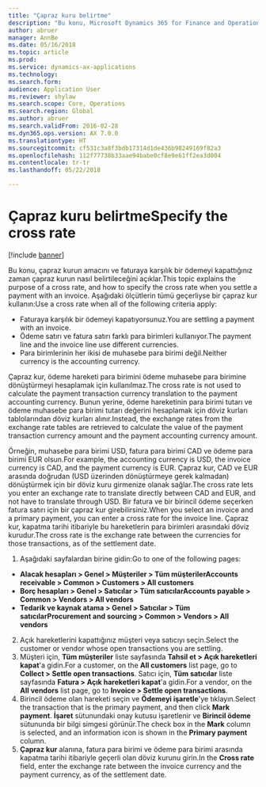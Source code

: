 ```yaml
---
title: "Çapraz kuru belirtme"
description: "Bu konu, Microsoft Dynamics 365 for Finance and Operations'taki çapraz kurlar hakkında bilgi vermektedir."
author: abruer
manager: AnnBe
ms.date: 05/16/2018
ms.topic: article
ms.prod: 
ms.service: dynamics-ax-applications
ms.technology: 
ms.search.form: 
audience: Application User
ms.reviewer: shylaw
ms.search.scope: Core, Operations
ms.search.region: Global
ms.author: abruer
ms.search.validFrom: 2016-02-28
ms.dyn365.ops.version: AX 7.0.0
ms.translationtype: HT
ms.sourcegitcommit: cf531c3a8f3bdb17314d1de436b98249169f82a3
ms.openlocfilehash: 112f77738b33aae94babe0cf8e9e61ff2ea3d004
ms.contentlocale: tr-tr
ms.lasthandoff: 05/22/2018

---
```


# <a name="specify-the-cross-rate"></a><span data-ttu-id="ad400-103">Çapraz kuru belirtme</span><span class="sxs-lookup"><span data-stu-id="ad400-103">Specify the cross rate</span></span>

[!include [banner](../includes/banner.md)]

<span data-ttu-id="ad400-104">Bu konu, çapraz kurun amacını ve faturaya karşılık bir ödemeyi kapattığınız zaman çapraz kurun nasıl belirtileceğini açıklar.</span><span class="sxs-lookup"><span data-stu-id="ad400-104">This topic explains the purpose of a cross rate, and how to specify the cross rate when you settle a payment with an invoice.</span></span> <span data-ttu-id="ad400-105">Aşağıdaki ölçütlerin tümü geçerliyse bir çapraz kur kullanın:</span><span class="sxs-lookup"><span data-stu-id="ad400-105">Use a cross rate when all of the following criteria apply:</span></span> 
-   <span data-ttu-id="ad400-106">Faturaya karşılık bir ödemeyi kapatıyorsunuz.</span><span class="sxs-lookup"><span data-stu-id="ad400-106">You are settling a payment with an invoice.</span></span> 
-   <span data-ttu-id="ad400-107">Ödeme satırı ve fatura satırı farklı para birimleri kullanıyor.</span><span class="sxs-lookup"><span data-stu-id="ad400-107">The payment line and the invoice line use different currencies.</span></span> 
-   <span data-ttu-id="ad400-108">Para birimlerinin her ikisi de muhasebe para birimi değil.</span><span class="sxs-lookup"><span data-stu-id="ad400-108">Neither currency is the accounting currency.</span></span> 

<span data-ttu-id="ad400-109">Çapraz kur, ödeme hareketi para birimini ödeme muhasebe para birimine dönüştürmeyi hesaplamak için kullanılmaz.</span><span class="sxs-lookup"><span data-stu-id="ad400-109">The cross rate is not used to calculate the payment transaction currency translation to the payment accounting currency.</span></span> <span data-ttu-id="ad400-110">Bunun yerine, ödeme hareketinin para birimi tutarı ve ödeme muhasebe para birimi tutarı değerini hesaplamak için döviz kurları tablolarından döviz kurları alınır.</span><span class="sxs-lookup"><span data-stu-id="ad400-110">Instead, the exchange rates from the exchange rate tables are retrieved to calculate the value of the payment transaction currency amount and the payment accounting currency amount.</span></span> 

<span data-ttu-id="ad400-111">Örneğin, muhasebe para birimi USD, fatura para birimi CAD ve ödeme para birimi EUR olsun.</span><span class="sxs-lookup"><span data-stu-id="ad400-111">For example, the accounting currency is USD, the invoice currency is CAD, and the payment currency is EUR.</span></span> <span data-ttu-id="ad400-112">Çapraz kur, CAD ve EUR arasında doğrudan (USD üzerinden dönüştürmeye gerek kalmadan) dönüştürmek için bir döviz kuru girmenize olanak sağlar.</span><span class="sxs-lookup"><span data-stu-id="ad400-112">The cross rate lets you enter an exchange rate to translate directly between CAD and EUR, and not have to translate through USD.</span></span> <span data-ttu-id="ad400-113">Bir fatura ve bir birincil ödeme seçerken fatura satırı için bir çapraz kur girebilirsiniz.</span><span class="sxs-lookup"><span data-stu-id="ad400-113">When you select an invoice and a primary payment, you can enter a cross rate for the invoice line.</span></span> <span data-ttu-id="ad400-114">Çapraz kur, kapatma tarihi itibariyle bu hareketlerin para birimleri arasındaki döviz kurudur.</span><span class="sxs-lookup"><span data-stu-id="ad400-114">The cross rate is the exchange rate between the currencies for those transactions, as of the settlement date.</span></span>

1.  <span data-ttu-id="ad400-115">Aşağıdaki sayfalardan birine gidin:</span><span class="sxs-lookup"><span data-stu-id="ad400-115">Go to one of the following pages:</span></span>
- <span data-ttu-id="ad400-116">**Alacak hesapları > Genel > Müşteriler > Tüm müşteriler**</span><span class="sxs-lookup"><span data-stu-id="ad400-116">**Accounts receivable > Common > Customers > All customers**</span></span> 
- <span data-ttu-id="ad400-117">**Borç hesapları > Genel > Satıcılar > Tüm satıcılar**</span><span class="sxs-lookup"><span data-stu-id="ad400-117">**Accounts payable > Common > Vendors > All vendors**</span></span> 
- <span data-ttu-id="ad400-118">**Tedarik ve kaynak atama > Genel > Satıcılar > Tüm satıcılar**</span><span class="sxs-lookup"><span data-stu-id="ad400-118">**Procurement and sourcing > Common > Vendors > All vendors**</span></span>
2.  <span data-ttu-id="ad400-119">Açık hareketlerini kapattığınız müşteri veya satıcıyı seçin.</span><span class="sxs-lookup"><span data-stu-id="ad400-119">Select the customer or vendor whose open transactions you are settling.</span></span> 
3.  <span data-ttu-id="ad400-120">Müşteri için, **Tüm müşteriler** liste sayfasında **Tahsil et > Açık hareketleri kapat**'a gidin.</span><span class="sxs-lookup"><span data-stu-id="ad400-120">For a customer, on the **All customers** list page, go to **Collect > Settle open transactions**.</span></span> <span data-ttu-id="ad400-121">Satıcı için, **Tüm satıcılar** liste sayfasında **Fatura > Açık hareketleri kapat**'a gidin.</span><span class="sxs-lookup"><span data-stu-id="ad400-121">For a vendor, on the **All vendors** list page, go to **Invoice > Settle open transactions**.</span></span> 
4.  <span data-ttu-id="ad400-122">Birincil ödeme olan hareketi seçin ve **Ödemeyi işaretle**'ye tıklayın.</span><span class="sxs-lookup"><span data-stu-id="ad400-122">Select the transaction that is the primary payment, and then click **Mark payment**.</span></span> <span data-ttu-id="ad400-123">**İşaret** sütunundaki onay kutusu işaretlenir ve **Birincil ödeme** sütununda bir bilgi simgesi görünür.</span><span class="sxs-lookup"><span data-stu-id="ad400-123">The check box in the **Mark** column is selected, and an information icon is shown in the **Primary payment** column.</span></span> 
5.  <span data-ttu-id="ad400-124">**Çapraz kur** alanına, fatura para birimi ve ödeme para birimi arasında kapatma tarihi itibariyle geçerli olan döviz kurunu girin.</span><span class="sxs-lookup"><span data-stu-id="ad400-124">In the **Cross rate** field, enter the exchange rate between the invoice currency and the payment currency, as of the settlement date.</span></span> 

